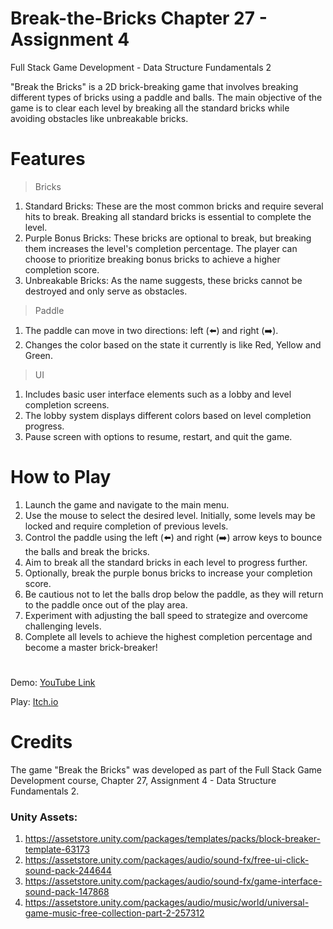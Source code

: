 # Break-the-Bricks Chapter 27 - Assignment 4

Full Stack Game Development - Data Structure Fundamentals 2

"Break the Bricks" is a 2D brick-breaking game that involves breaking different types of bricks using a paddle and balls. The main objective of the game is to clear each level by breaking all the standard bricks while avoiding obstacles like unbreakable bricks.

# Features

> Bricks

1. Standard Bricks: These are the most common bricks and require several hits to break. Breaking all standard bricks is essential to complete the level.
2. Purple Bonus Bricks: These bricks are optional to break, but breaking them increases the level's completion percentage. The player can choose to prioritize breaking bonus bricks to achieve a higher completion score.
3. Unbreakable Bricks: As the name suggests, these bricks cannot be destroyed and only serve as obstacles.

> Paddle

1. The paddle can move in two directions: left (⬅️) and right (➡️).
2. Changes the color based on the state it currently is like Red, Yellow and Green.

> UI

1. Includes basic user interface elements such as a lobby and level completion screens.
2. The lobby system displays different colors based on level completion progress.
3. Pause screen with options to resume, restart, and quit the game.

# How to Play

1. Launch the game and navigate to the main menu.
2. Use the mouse to select the desired level. Initially, some levels may be locked and require completion of previous levels.
3. Control the paddle using the left (⬅️) and right (➡️) arrow keys to bounce the balls and break the bricks.
4. Aim to break all the standard bricks in each level to progress further.
5. Optionally, break the purple bonus bricks to increase your completion score.
6. Be cautious not to let the balls drop below the paddle, as they will return to the paddle once out of the play area.
7. Experiment with adjusting the ball speed to strategize and overcome challenging levels.
8. Complete all levels to achieve the highest completion percentage and become a master brick-breaker!

#

Demo: [YouTube Link](https://youtu.be/uOYwka1tGmY)

Play: [Itch.io](https://developerswork.itch.io/break-the-bricks-dsfundamentals2-outscal)

# Credits

The game "Break the Bricks" was developed as part of the Full Stack Game Development course, Chapter 27, Assignment 4 - Data Structure Fundamentals 2.

### Unity Assets:

1. https://assetstore.unity.com/packages/templates/packs/block-breaker-template-63173
2. https://assetstore.unity.com/packages/audio/sound-fx/free-ui-click-sound-pack-244644
3. https://assetstore.unity.com/packages/audio/sound-fx/game-interface-sound-pack-147868
4. https://assetstore.unity.com/packages/audio/music/world/universal-game-music-free-collection-part-2-257312
